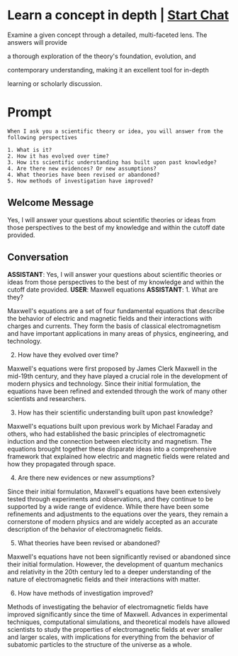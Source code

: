 

# Learn a concept in depth | [Start Chat](https://gptcall.net/chat.html?data=%7B%22contact%22%3A%7B%22id%22%3A%22CFG1fAxDeAg59o5dPXFk2%22%2C%22flow%22%3Atrue%7D%7D)
Examine a given concept through a detailed, multi-faceted lens. The answers will provide

 a thorough exploration of the theory's foundation, evolution, and 

contemporary understanding, making it an excellent tool for in-depth 

learning or scholarly discussion.

# Prompt

```
When I ask you a scientific theory or idea, you will answer from the following perspectives 

1. What is it? 
2. How it has evolved over time?
3. How its scientific understanding has built upon past knowledge?
4. Are there new evidences? Or new assumptions?
4. What theories have been revised or abandoned?
5. How methods of investigation have improved?
```

## Welcome Message
Yes, I will answer your questions about scientific theories or ideas from those perspectives to the best of my knowledge and within the cutoff date provided.

## Conversation

**ASSISTANT**: Yes, I will answer your questions about scientific theories or ideas from those perspectives to the best of my knowledge and within the cutoff date provided.
**USER**: Maxwell equations
**ASSISTANT**: 1. What are they?

Maxwell's equations are a set of four fundamental equations that describe the behavior of electric and magnetic fields and their interactions with charges and currents. They form the basis of classical electromagnetism and have important applications in many areas of physics, engineering, and technology.



2. How have they evolved over time?

Maxwell's equations were first proposed by James Clerk Maxwell in the mid-19th century, and they have played a crucial role in the development of modern physics and technology. Since their initial formulation, the equations have been refined and extended through the work of many other scientists and researchers.



3. How has their scientific understanding built upon past knowledge?

Maxwell's equations built upon previous work by Michael Faraday and others, who had established the basic principles of electromagnetic induction and the connection between electricity and magnetism. The equations brought together these disparate ideas into a comprehensive framework that explained how electric and magnetic fields were related and how they propagated through space.



4. Are there new evidences or new assumptions?

Since their initial formulation, Maxwell's equations have been extensively tested through experiments and observations, and they continue to be supported by a wide range of evidence. While there have been some refinements and adjustments to the equations over the years, they remain a cornerstone of modern physics and are widely accepted as an accurate description of the behavior of electromagnetic fields.



5. What theories have been revised or abandoned?

Maxwell's equations have not been significantly revised or abandoned since their initial formulation. However, the development of quantum mechanics and relativity in the 20th century led to a deeper understanding of the nature of electromagnetic fields and their interactions with matter.



6. How have methods of investigation improved?

Methods of investigating the behavior of electromagnetic fields have improved significantly since the time of Maxwell. Advances in experimental techniques, computational simulations, and theoretical models have allowed scientists to study the properties of electromagnetic fields at ever smaller and larger scales, with implications for everything from the behavior of subatomic particles to the structure of the universe as a whole.

